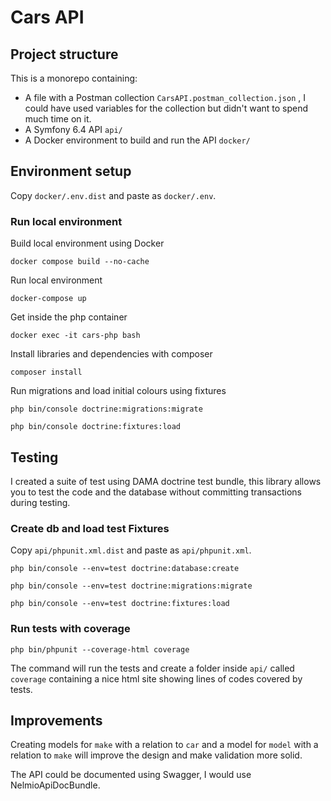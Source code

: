 # Cars API

## Project structure

This is a monorepo containing:

- A file with a Postman collection `CarsAPI.postman_collection.json` , I could have used variables for the collection but didn't want to spend much time on it.
- A Symfony 6.4 API `api/`
- A Docker environment to build and run the API `docker/`

## Environment setup

Copy `docker/.env.dist` and paste as `docker/.env`.

### Run local environment

Build local environment using Docker 

`docker compose build --no-cache`

Run local environment

`docker-compose up`

Get inside the php container

`docker exec -it cars-php bash`

Install libraries and dependencies with composer

`composer install`

Run migrations and load initial colours using fixtures

`php bin/console doctrine:migrations:migrate`

`php bin/console doctrine:fixtures:load`

## Testing

I created a suite of test using DAMA doctrine test bundle, this library allows you to test the code and the database without committing transactions during testing. 

### Create db and load test Fixtures

Copy `api/phpunit.xml.dist` and paste as `api/phpunit.xml`.

`php bin/console --env=test doctrine:database:create`

`php bin/console --env=test doctrine:migrations:migrate`

`php bin/console --env=test doctrine:fixtures:load`

### Run tests with coverage

`php bin/phpunit --coverage-html coverage`

The command will run the tests and create a folder inside `api/` called `coverage` containing a nice html site showing lines of codes covered by tests.

## Improvements

Creating models for `make` with a relation to `car` and a model for `model` with a relation to `make` will improve the design and make validation more solid.

The API could be documented using Swagger, I would use NelmioApiDocBundle.